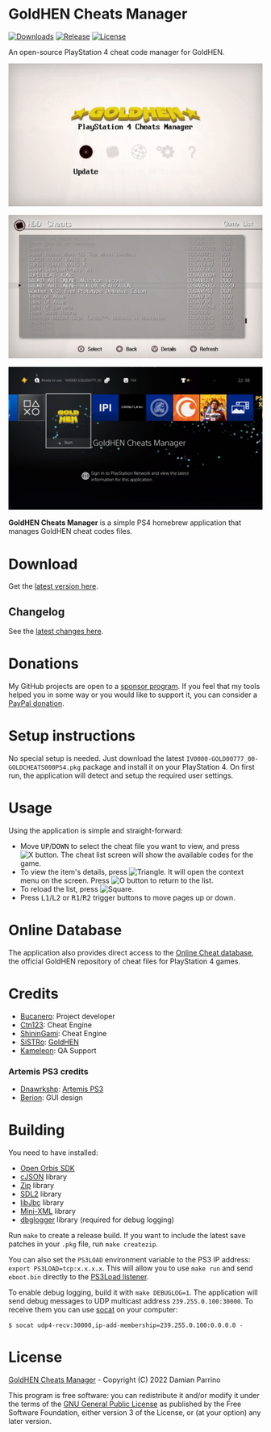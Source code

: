 # GoldHEN Cheats Manager

[![Downloads][img_downloads]][app_downloads] [![Release][img_latest]][app_latest] [![License][img_license]][app_license]

An open-source PlayStation 4 cheat code manager for GoldHEN.

![image](./screenshots/main-menu2.jpg)

![image](./screenshots/game-list.jpg)

![image](./screenshots/goldcheats-xmb.jpg)

**GoldHEN Cheats Manager** is a simple PS4 homebrew application that manages GoldHEN cheat codes files.

# Download

Get the [latest version here][app_latest].

## Changelog

See the [latest changes here](CHANGELOG.md).

# Donations

My GitHub projects are open to a [sponsor program](https://patreon.com/dparrino). If you feel that my tools helped you in some way or you would like to support it, you can consider a [PayPal donation](https://www.paypal.me/bucanerodev).

# Setup instructions

No special setup is needed. Just download the latest `IV0000-GOLD00777_00-GOLDCHEATS000PS4.pkg` package and install it on your PlayStation 4.
On first run, the application will detect and setup the required user settings.

# Usage

Using the application is simple and straight-forward: 

 - Move <kbd>UP</kbd>/<kbd>DOWN</kbd> to select the cheat file you want to view, and press ![X button](https://github.com/bucanero/pkgi-ps3/raw/master/data/CROSS.png). The cheat list screen will show the available codes for the game.
 - To view the item's details, press ![Triangle](https://github.com/bucanero/pkgi-ps3/raw/master/data/TRIANGLE.png).
It will open the context menu on the screen. Press ![O button](https://github.com/bucanero/pkgi-ps3/raw/master/data/CIRCLE.png) to return to the list.
 - To reload the list, press ![Square](https://github.com/bucanero/pkgi-ps3/raw/master/data/SQUARE.png).
 - Press <kbd>L1</kbd>/<kbd>L2</kbd> or <kbd>R1</kbd>/<kbd>R2</kbd> trigger buttons to move pages up or down.

# Online Database

The application also provides direct access to the [Online Cheat database](https://github.com/GoldHEN/GoldHEN_Cheat_Repository), the official GoldHEN repository of cheat files for PlayStation 4 games.

# Credits

* [Bucanero](https://github.com/bucanero): Project developer
* [Ctn123](https://github.com/ctn123): Cheat Engine
* [ShininGami](https://github.com/ScriptSK): Cheat Engine
* [SiSTRo](https://github.com/SiSTR0): [GoldHEN](https://github.com/GoldHEN/GoldHEN)
* [Kameleon](https://github.com/kmeps4): QA Support

### Artemis PS3 credits

* [Dnawrkshp](https://github.com/Dnawrkshp/): [Artemis PS3](https://github.com/Dnawrkshp/ArtemisPS3)
* [Berion](https://www.psx-place.com/members/berion.1431/): GUI design

# Building

You need to have installed:

- [Open Orbis SDK](https://github.com/OpenOrbis/OpenOrbis-PS4-Toolchain/)
- [cJSON](https://github.com/bucanero/cJSON) library
- [Zip](https://github.com/bucanero/zip) library
- [SDL2](https://github.com/PacBrew/SDL/tree/ps4) library
- [libJbc](https://github.com/Al-Azif/ps4-skeleton/tree/main/libs) library
- [Mini-XML](https://github.com/bucanero/mxml) library
- [dbglogger](https://github.com/bucanero/dbglogger) library (required for debug logging)

Run `make` to create a release build. If you want to include the latest save patches in your `.pkg` file, run `make createzip`.

You can also set the `PS3LOAD` environment variable to the PS3 IP address: `export PS3LOAD=tcp:x.x.x.x`.
This will allow you to use `make run` and send `eboot.bin` directly to the [PS3Load listener](https://github.com/bucanero/ps3loadx).

To enable debug logging, build it with `make DEBUGLOG=1`. The application will send debug messages to
UDP multicast address `239.255.0.100:30000`. To receive them you can use [socat][] on your computer:

    $ socat udp4-recv:30000,ip-add-membership=239.255.0.100:0.0.0.0 -

# License

[GoldHEN Cheats Manager](https://github.com/GoldHEN/GoldHEN_Cheat_Manager/) - Copyright (C) 2022  Damian Parrino

This program is free software: you can redistribute it and/or modify
it under the terms of the [GNU General Public License](LICENSE) as published by
the Free Software Foundation, either version 3 of the License, or
(at your option) any later version.

[app_license]: https://github.com/GoldHEN/GoldHEN_Cheat_Manager/blob/main/LICENSE
[app_downloads]: https://github.com/GoldHEN/GoldHEN_Cheat_Manager/releases
[app_latest]: https://github.com/GoldHEN/GoldHEN_Cheat_Manager/releases/latest
[img_license]: https://img.shields.io/github/license/GoldHEN/GoldHEN_Cheat_Manager.svg?maxAge=2592000
[img_downloads]: https://img.shields.io/github/downloads/GoldHEN/GoldHEN_Cheat_Manager/total.svg?maxAge=3600
[img_latest]: https://img.shields.io/github/release/GoldHEN/GoldHEN_Cheat_Manager.svg?maxAge=3600
[socat]: http://www.dest-unreach.org/socat/
